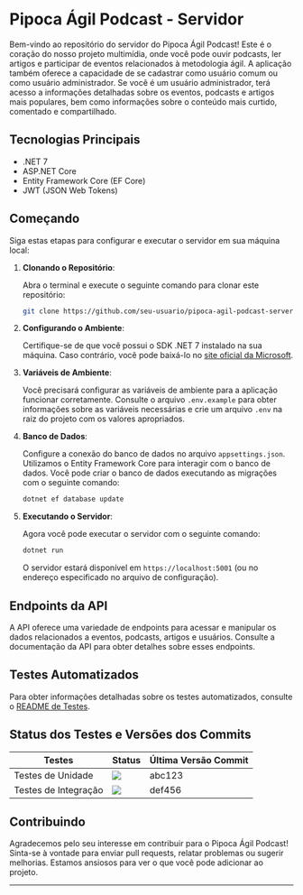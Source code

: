 # Pipoca Ágil Podcast - Servidor

Bem-vindo ao repositório do servidor do Pipoca Ágil Podcast! Este é o coração do nosso projeto multimídia, onde você pode ouvir podcasts, ler artigos e participar de eventos relacionados à metodologia ágil. A aplicação também oferece a capacidade de se cadastrar como usuário comum ou como usuário administrador. Se você é um usuário administrador, terá acesso a informações detalhadas sobre os eventos, podcasts e artigos mais populares, bem como informações sobre o conteúdo mais curtido, comentado e compartilhado.

## Tecnologias Principais

- .NET 7
- ASP.NET Core
- Entity Framework Core (EF Core)
- JWT (JSON Web Tokens)

## Começando

Siga estas etapas para configurar e executar o servidor em sua máquina local:

1. **Clonando o Repositório**:

   Abra o terminal e execute o seguinte comando para clonar este repositório:

   ```bash
   git clone https://github.com/seu-usuario/pipoca-agil-podcast-server.git
   ```

2. **Configurando o Ambiente**:

   Certifique-se de que você possui o SDK .NET 7 instalado na sua máquina. Caso contrário, você pode baixá-lo no [site oficial da Microsoft](https://dotnet.microsoft.com/download/dotnet/7.0).

3. **Variáveis de Ambiente**:

   Você precisará configurar as variáveis de ambiente para a aplicação funcionar corretamente. Consulte o arquivo `.env.example` para obter informações sobre as variáveis necessárias e crie um arquivo `.env` na raiz do projeto com os valores apropriados.

4. **Banco de Dados**:

   Configure a conexão do banco de dados no arquivo `appsettings.json`. Utilizamos o Entity Framework Core para interagir com o banco de dados. Você pode criar o banco de dados executando as migrações com o seguinte comando:

   ```bash
   dotnet ef database update
   ```

5. **Executando o Servidor**:

   Agora você pode executar o servidor com o seguinte comando:

   ```bash
   dotnet run
   ```

   O servidor estará disponível em `https://localhost:5001` (ou no endereço especificado no arquivo de configuração).

## Endpoints da API

A API oferece uma variedade de endpoints para acessar e manipular os dados relacionados a eventos, podcasts, artigos e usuários. Consulte a documentação da API para obter detalhes sobre esses endpoints.

## Testes Automatizados

Para obter informações detalhadas sobre os testes automatizados, consulte o [README de Testes](tests/README.md).
## Status dos Testes e Versões dos Commits

<table>
  <thead>
    <tr>
      <th>Testes</th>
      <th>Status</th>
      <th>Última Versão Commit</th>
    </tr>
  </thead>
  <tbody>
    <tr>
      <td>Testes de Unidade</td>
      <td><img src="https://img.shields.io/badge/tests-passing-brightgreen"></td>
      <td>abc123</td>
    </tr>
    <tr>
      <td>Testes de Integração</td>
      <td><img src="https://img.shields.io/badge/tests-passing-brightgreen"></td>
      <td>def456</td>
    </tr>
  </tbody>
</table>


## Contribuindo

Agradecemos pelo seu interesse em contribuir para o Pipoca Ágil Podcast! Sinta-se à vontade para enviar pull requests, relatar problemas ou sugerir melhorias. Estamos ansiosos para ver o que você pode adicionar ao projeto.

---
